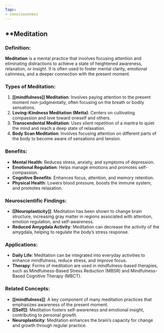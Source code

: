 ```yaml
---
Tags:
- consciousness
---
```


## **Meditation

### **Definition**:

**Meditation** is a mental practice that involves focusing attention and eliminating distractions to achieve a state of heightened awareness, relaxation, or insight. It is often used to foster mental clarity, emotional calmness, and a deeper connection with the present moment.

### **Types of Meditation**:

1. **[[mindfulness]] Meditation**: Involves paying attention to the present moment non-judgmentally, often focusing on the breath or bodily sensations.
2. **Loving-Kindness Meditation (Metta)**: Centers on cultivating compassion and love toward oneself and others.
3. **Transcendental Meditation**: Uses silent repetition of a mantra to quiet the mind and reach a deep state of relaxation.
4. **Body Scan Meditation**: Involves focusing attention on different parts of the body to become aware of sensations and tension.

### **Benefits**:

- **Mental Health**: Reduces stress, anxiety, and symptoms of depression.
- **Emotional Regulation**: Helps manage emotions and promotes self-compassion.
- **Cognitive Benefits**: Enhances focus, attention, and memory retention.
- **Physical Health**: Lowers blood pressure, boosts the immune system, and promotes relaxation.

### **Neuroscientific Findings**:

- **[[Neuroplasticity]]**: Meditation has been shown to change brain structure, increasing gray matter in regions associated with attention, emotion regulation, and self-awareness.
- **Reduced Amygdala Activity**: Meditation can decrease the activity of the amygdala, helping to regulate the body’s stress response.

### **Applications**:

- **Daily Life**: Meditation can be integrated into everyday activities to enhance mindfulness, reduce stress, and improve focus.
- **Therapy**: Forms of meditation are used in mindfulness-based therapies, such as Mindfulness-Based Stress Reduction (MBSR) and Mindfulness-Based Cognitive Therapy (MBCT).

### **Related Concepts**:

- **[[mindfulness]]**: A key component of many meditation practices that emphasizes awareness of the present moment.
- **[[Self]]**: Meditation fosters self-awareness and emotional insight, contributing to personal growth.
- **Neuroplasticity**: Meditation enhances the brain’s capacity for change and growth through regular practice.